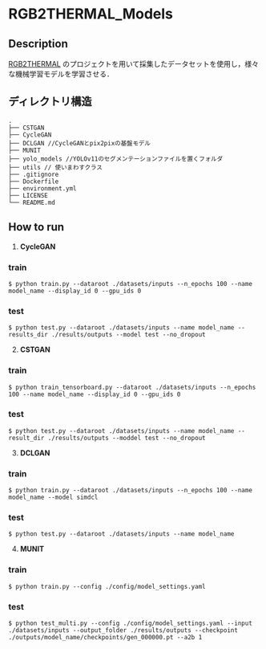 # RGB2THERMAL_Models

## Description   
[RGB2THERMAL](https://github.com/KIIIIT00/RGBtoTHERMAL) のプロジェクトを用いて採集したデータセットを使用し，様々な機械学習モデルを学習させる．

## ディレクトリ構造
```
.
├── CSTGAN 
├── CycleGAN 
├── DCLGAN //CycleGANとpix2pixの基盤モデル
├── MUNIT
├── yolo_models //YOLOv11のセグメンテーションファイルを置くフォルダ
├── utils // 使いまわすクラス
├── .gitignore
├── Dockerfile
├── environment.yml
├── LICENSE
└── README.md
```
## How to run   
1. **CycleGAN**
### train
```
$ python train.py --dataroot ./datasets/inputs --n_epochs 100 --name model_name --display_id 0 --gpu_ids 0
```

### test
```
$ python test.py --dataroot ./datasets/inputs --name model_name --results_dir ./results/outputs --model test --no_dropout
```

2. **CSTGAN**
### train
```
$ python train_tensorboard.py --dataroot ./datasets/inputs --n_epochs 100 --name model_name --display_id 0 --gpu_ids 0
```

### test
```
$ python test.py --dataroot ./datasets/inputs --name model_name --result_dir ./results/outputs --moddel test --no_dropout
```

3. **DCLGAN**
### train
```
$ python train.py --dataroot ./datasets/inputs --n_epochs 100 --name model_name --model simdcl
```

### test
```
$ python test.py --dataroot ./datasets/inputs --name model_name
```

4. **MUNIT**
### train
```
$ python train.py --config ./config/model_settings.yaml
```

### test
```
$ python test_multi.py --config ./config/model_settings.yaml --input ./datasets/inputs --output_folder ./results/outputs --checkpoint ./outputs/model_name/checkpoints/gen_000000.pt --a2b 1
```
